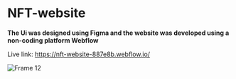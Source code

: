 # NFT-website

**The Ui was designed using Figma and the website was developed using a non-coding platform Webflow**

Live link: https://nft-website-887e8b.webflow.io/

![Frame 12](https://user-images.githubusercontent.com/79252220/177349383-fbe3664e-bcd9-4cf0-b006-728dff604510.png)
